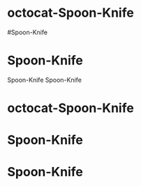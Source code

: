 # octocat-Spoon-Knife
#Spoon-Knife
# Spoon-Knife
Spoon-Knife
Spoon-Knife
# octocat-Spoon-Knife
# Spoon-Knife
# Spoon-Knife
